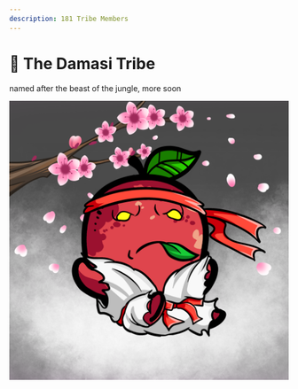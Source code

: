 ```yaml
---
description: 181 Tribe Members
---
```


# 🌸 The Damasi Tribe

named after the beast of the jungle, more soon

![](../../../.gitbook/assets/mh4044.png)
